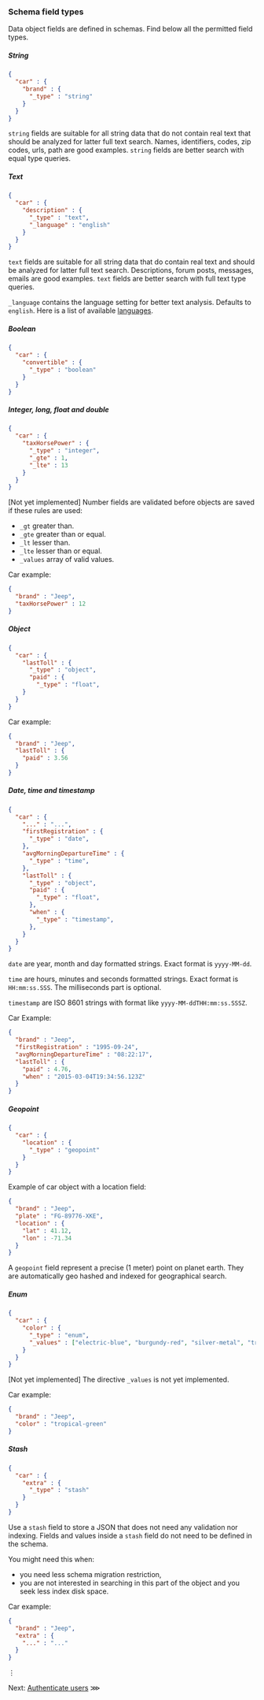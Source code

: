### Schema field types

Data object fields are defined in schemas. Find below all the permitted field types.

##### String

```json
{
  "car" : {
    "brand" : {
      "_type" : "string"
    }
  }
}
```

`string` fields are suitable for all string data that do not contain real text that should be analyzed for latter full text search. Names, identifiers, codes, zip codes, urls, path are good examples. `string` fields are better search with equal type queries.

##### Text

```json
{
  "car" : {
    "description" : {
      "_type" : "text",
      "_language" : "english"
    }
  }
}
```

`text` fields are suitable for all string data that do contain real text and should be analyzed for latter full text search. Descriptions, forum posts, messages, emails are good examples. `text` fields are better search with full text type queries.

`_language` contains the language setting for better text analysis. Defaults to `english`. Here is a list of available [languages](https://www.elastic.co/guide/en/elasticsearch/reference/current/analysis-lang-analyzer.html).

##### Boolean

```json
{
  "car" : {
    "convertible" : {
      "_type" : "boolean"
    }
  }
}
```

##### Integer, long, float and double

```json
{
  "car" : {
    "taxHorsePower" : {
      "_type" : "integer",
      "_gte" : 1,
      "_lte" : 13
    }
  }
}
```

[Not yet implemented] Number fields are validated before objects are saved if these rules are used:

- `_gt` greater than.
- `_gte` greater than or equal. 
- `_lt` lesser than.
- `_lte` lesser than or equal.
- `_values` array of valid values.

Car example:

```json
{
  "brand" : "Jeep",
  "taxHorsePower" : 12
}
```

##### Object

```json
{
  "car" : {
    "lastToll" : {
      "_type" : "object",
      "paid" : {
        "_type" : "float",
    }
  }
}
```

Car example:

```json
{
  "brand" : "Jeep",
  "lastToll" : {
    "paid" : 3.56
  }
}
```

##### Date, time and timestamp

```json
{
  "car" : {
    "..." : "...",
    "firstRegistration" : {
      "_type" : "date",
    },
    "avgMorningDepartureTime" : {
      "_type" : "time",
    },
    "lastToll" : {
      "_type" : "object",
      "paid" : {
        "_type" : "float",
      },
      "when" : {
        "_type" : "timestamp",
      },
    }
  }
}
```

`date` are year, month and day formatted strings. Exact format is `yyyy-MM-dd`.

`time` are hours, minutes and seconds formatted strings. Exact format is `HH:mm:ss.SSS`. The milliseconds part is optional.

`timestamp` are ISO 8601 strings with format like `yyyy-MM-ddTHH:mm:ss.SSSZ`.

Car Example:

```json
{
  "brand" : "Jeep",
  "firstRegistration" : "1995-09-24",
  "avgMorningDepartureTime" : "08:22:17",
  "lastToll" : {
    "paid" : 4.76,
    "when" : "2015-03-04T19:34:56.123Z"
  }
}
```

##### Geopoint

```json
{
  "car" : {
    "location" : {
      "_type" : "geopoint"
    }
  }
}
```

Example of car object with a location field:

```json
{
  "brand" : "Jeep",
  "plate" : "FG-89776-XKE",
  "location" : {
    "lat" : 41.12,
    "lon" : -71.34
  }
}
```

A `geopoint` field represent a precise (1 meter) point on planet earth. They are automatically geo hashed and indexed for geographical search.

##### Enum

```json
{
  "car" : {
    "color" : {
      "_type" : "enum",
      "_values" : ["electric-blue", "burgundy-red", "silver-metal", "tropical-green"]
    }
  }
}
```

[Not yet implemented] The directive `_values` is not yet implemented.

Car example:

```json
{
  "brand" : "Jeep",
  "color" : "tropical-green"
}
```

##### Stash

```json
{
  "car" : {
    "extra" : {
      "_type" : "stash"
    }
  }
}
```

Use a `stash` field to store a JSON that does not need any validation nor indexing. Fields and values inside a `stash` field do not need to be defined in the schema.

You might need this when:

- you need less schema migration restriction,
- you are not interested in searching in this part of the object and you seek less index disk space.

Car example:

```json
{
  "brand" : "Jeep",
  "extra" : {
    "..." : "..."
  }
}
```

⋮

Next: [Authenticate users](authenticate-users.md) ⋙